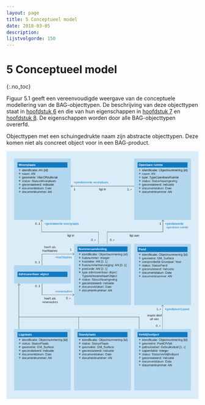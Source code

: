 ```yaml
---
layout: page
title: 5 Conceptueel model
date: 2018-03-05
description:
lijstvolgorde: 150
---
```


# 5 Conceptueel model
{:.no_toc}

Figuur 5.1 geeft een vereenvoudigde weergave van de conceptuele modellering van de BAG-objecttypen. De beschrijving van deze objecttypen staat in [hoofdstuk 6](objecttypen.md) en die van hun eigenschappen in [hoofdstuk 7](attributen--relaties.md) en [hoofdstuk 8](domeinwaarden.md). De eigenschappen worden door alle BAG-objecttypen overerfd.

Objecttypen met een schuingedrukte naam zijn abstracte objecttypen. Deze komen niet als concreet object voor in een BAG-product.

![Figuur 5.1: Conceptueel gegevensmodel met objecttypen, attributen en onderlinge relaties](afbeeldingen/conceptueelmodel.svg)
